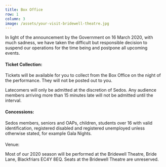```yaml
---
title: Box Office
row: 1
column: 3
image: /assets/your-visit-bridewell-theatre.jpg
---
```

In light of the announcement by the Government on 16 March 2020, with much sadness, we have taken the difficult but responsible decision to suspend our operations for the time being and postpone all upcoming events.



#### Ticket Collection: 

Tickets will be available for you to collect from the Box Office on the night of the performance. They will not be posted out to you.

Latecomers will only be admitted at the discretion of Sedos. Any audience members arriving more than 15 minutes late will not be admitted until the interval.

#### Concessions: 

Sedos members, seniors and OAPs, children, students over 16 with valid identification, registered disabled and registered unemployed unless otherwise stated, for example Gala Nights.

#### 
Venue:

Most of our 2020 season will be performed at the Bridewell Theatre, Bride Lane, Blackfriars EC4Y 8EQ. Seats at the Bridewell Theatre are unreserved.